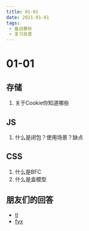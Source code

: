 ```yaml
---
title: 01-01
date: 2021-01-01
tags:
 - 备战春秋
 - 复习自查
---
```

# 01-01

## 存储
1. 关于Cookie你知道哪些


## JS
1. 什么是闭包？使用场景？缺点

## CSS
1. 什么是BFC
2. 什么是盒模型

## 朋友们的回答
* [tl](https://juejin.cn/post/6913810742193963016)
* [fyx](https://www.cnblogs.com/banshanliang/p/14315091.html)

